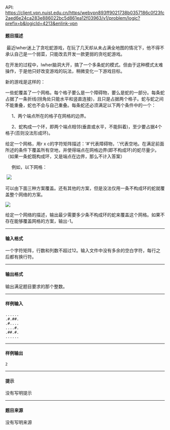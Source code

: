 API: https://client.vpn.nuist.edu.cn/https/webvpn893ff9021738b0357186c0f23fc2aed6e24ca283e886022bc5d861ea12f03963/v1/problem/logic?prefix=b&logicId=4213&enlink-vpn

#### 题目描述

 最近lwher迷上了贪吃蛇游戏，在玩了几天却从未占满全地图的情况下，他不得不承认自己是一个弱菜，只能改去开发一款更弱的贪吃蛇游戏。

在开发的过程中，lwher脑洞大开，搞了一个多条蛇的模式。但由于这种模式太难操作，于是他只好改变游戏的玩法，稍微变化一下游戏目标。

新的游戏是这样的：

一些蛇覆盖了一个网格。每个格子要么是一个障碍物，要么是蛇的一部分。每条蛇占据了一条折线(拐角处只能水平和竖直连接)，且只是占据两个格子。蛇与蛇之间不能重叠，蛇也不会与自己重叠。每条蛇还必须满足以下两个条件中的一个：

     1、两个端点所在的格子在网格的边界。

     2、蛇构成一个环，即两个端点相邻(垂直或水平，不能斜着)，至少要占据4个格子(否则没法形成环)。

给定一个网格，用r x c的字符矩阵描述：‘#’代表障碍物，‘.’代表空地。在满足前面所述的条件下覆盖所有空地，并使得端点在网格边界(即不构成环)的蛇尽量少。（如果一条蛇既构成环，又是端点在边界，那么不计入答案）

     例如，以下网格：

 ![](../file/4213_0.jpg)

可以由下面三种方案覆盖。还有其他的方案，但是没法仅用一条不构成环的蛇就覆盖整个网络的方案。

![](../file/4213_1.jpg)

给定一个网络的描述，输出最少需要多少条不构成环的蛇来覆盖这个网格。如果不存在能够覆盖网格的方案，输出-1。

---

#### 输入格式

一个字符矩阵，行数和列数不超过12。输入文件中没有多余的空白字符，每行之后都有换行符。

---

#### 输出格式

输出满足题目要求的那个整数。

---

#### 样例输入
```
......
.#.##.
.#....
....#.
.##.#.
......

```

---

#### 样例输出
```
2

```

---

#### 提示

没有写明提示

---

#### 题目来源

没有写明来源